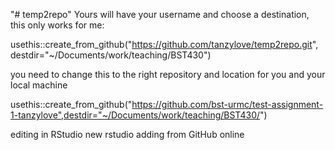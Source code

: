 "# temp2repo" 
Yours will have your username and choose a destination, this only works for me:

 usethis::create_from_github("https://github.com/tanzylove/temp2repo.git", destdir="~/Documents/work/teaching/BST430")
 
 you need to change this to the right repository and location for you and your local machine
 
 usethis::create_from_github("https://github.com/bst-urmc/test-assignment-1-tanzylove",destdir="~/Documents/work/teaching/BST430/")
 
editing in RStudio
new rstudio 
adding from GitHub online
